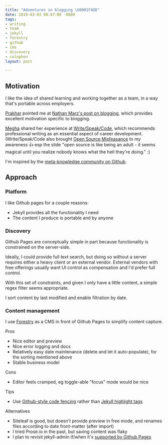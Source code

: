 ```yaml
---
title: "Adventures in blogging \U0001F4DD"
date: 2019-03-03 08:47:00 -0800
tags:
- writing
- team
- jekyll
- forestry
- github
- cms
- discovery
- colophon
layout: post

---
```

## Motivation

I like the idea of shared learning and working together as a team, in a way that's portable across employers.

[Prakhar](https://github.com/prakhar1989) pointed me at [Nathan Marz's post on blogging](http://nathanmarz.com/blog/you-should-blog-even-if-you-have-no-readers.html), which provides excellent motivation specific to blogging.

[Megha](https://twitter.com/megha) shared her experience at [Write/Speak/Code](http://www.writespeakcode.com/), which recommends professional writing as an essential aspect of career development. (Write/Speak/Code also brought [Open Source Misfeasance](https://zachholman.com/talk/open-source-misfeasance/) to my awareness 👍 esp the slide "open source is like being an adult - it seems magical until you realize nobody knows what the hell they're doing." :)

I'm inspired by the [meta-knowledge community on Github](https://github.com/RichardLitt/meta-knowledge).

## Approach

### Platform

I like Github pages for a couple reasons:

* Jekyll provides all the functionality I need
* The content I produce is portable and by anyone

### Discovery

Github Pages are conceptually simple in part because functionality is constrained on the server-side.

Ideally, I could provide full text search, but doing so without a server requires either a heavy client or an external vendor. External vendors with free offerings usually want UI control as compensation and I'd prefer full control.

With this set of constraints, and given I only have a little content, a simple regex filter seems appropriate.

I sort content by last modified and enable filtration by date.

### Content management

I use [Forestry](https://forestry.io) as a CMS in front of Github Pages to simplify content capture.

Pros

* Nice editor and preview
* Nice error logging and docs
* Relatively easy date maintenance (delete and let it auto-populate), for the sorting mentioned above
* Stable business model

Cons

* Editor feels cramped, eg toggle-able "focus" mode would be nice

Tips

* Use [Github-style code fencing](https://help.github.com/articles/creating-and-highlighting-code-blocks/) rather than [Jekyll highlight tags](https://jekyllrb.com/docs/templates/#code-snippet-highlighting)

Alternatives

* Siteleaf is good, but doesn't provide preview in free mode, and renames files according to date front-matter (after import)
* I tried Prose.io in the past, but saving content was flaky
* I plan to revisit jekyll-admin if/when it's [supported by Github Pages](https://stackoverflow.com/a/42401902/1971682)